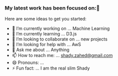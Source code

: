 ### My latest work has been focused on:👋

Here are some ideas to get you started:

- 🔭 I’m currently working on ... Machine Learning
- 🌱 I’m currently learning ... D3.js
- 👯 I’m looking to collaborate on ... new projects
- 🤔 I’m looking for help with ... AwS
- 💬 Ask me about ... Anything
- 📫 How to reach me: ... shady.zahed@gmail.com
- 😄 Pronouns: ...
- ⚡ Fun fact: ... I am the real slim Shady

